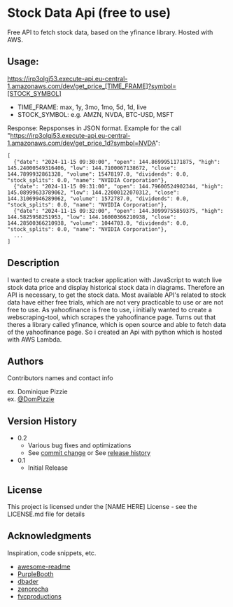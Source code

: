 # Stock Data Api (free to use)

Free API to fetch stock data, based on the yfinance library.
Hosted with AWS.

## Usage: 
https://irp3olgj53.execute-api.eu-central-1.amazonaws.com/dev/get_price_[TIME_FRAME]?symbol=[STOCK_SYMBOL]
- TIME_FRAME: max, 1y, 3mo, 1mo, 5d, 1d, live
- STOCK_SYMBOL: e.g. AMZN, NVDA, BTC-USD, MSFT

Response:
Repsponses in JSON format. 
Example for the call "https://irp3olgj53.execute-api.eu-central-1.amazonaws.com/dev/get_price_1d?symbol=NVDA":

```
[
  {"date": "2024-11-15 09:30:00", "open": 144.8699951171875, "high": 145.24000549316406, "low": 144.7100067138672, "close": 144.7899932861328, "volume": 15478197.0, "dividends": 0.0, "stock_splits": 0.0, "name": "NVIDIA Corporation"},
  {"date": "2024-11-15 09:31:00", "open": 144.79600524902344, "high": 145.08999633789062, "low": 144.22000122070312, "close": 144.31069946289062, "volume": 1572787.0, "dividends": 0.0, "stock_splits": 0.0, "name": "NVIDIA Corporation"},
  {"date": "2024-11-15 09:32:00", "open": 144.30999755859375, "high": 144.5825958251953, "low": 144.16000366210938, "close": 144.28500366210938, "volume": 1044703.0, "dividends": 0.0, "stock_splits": 0.0, "name": "NVIDIA Corporation"},
  ...
] 
```

## Description

I wanted to create a stock tracker application with JavaScript to watch live stock data price and display historical stock data in diagrams. 
Therefore an API is necessary, to get the stock data.
Most available API's related to stock data have either free trials, which are not very practicable to use or are not free to use. 
As yahoofinance is free to use, i initially wanted to create a webscraping-tool, which scrapes the yahoofinance page.
Turns out that theres a library called yfinance, which is open source and able to fetch data of the yahoofinance page.
So i created an Api with python which is hosted with AWS Lambda.




## Authors

Contributors names and contact info

ex. Dominique Pizzie  
ex. [@DomPizzie](https://twitter.com/dompizzie)

## Version History

* 0.2
    * Various bug fixes and optimizations
    * See [commit change]() or See [release history]()
* 0.1
    * Initial Release

## License

This project is licensed under the [NAME HERE] License - see the LICENSE.md file for details

## Acknowledgments

Inspiration, code snippets, etc.
* [awesome-readme](https://github.com/matiassingers/awesome-readme)
* [PurpleBooth](https://gist.github.com/PurpleBooth/109311bb0361f32d87a2)
* [dbader](https://github.com/dbader/readme-template)
* [zenorocha](https://gist.github.com/zenorocha/4526327)
* [fvcproductions](https://gist.github.com/fvcproductions/1bfc2d4aecb01a834b46)
